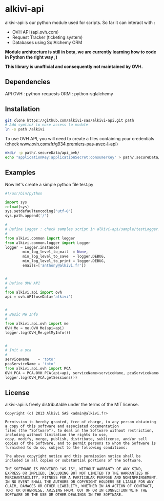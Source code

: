 alkivi-api
========

alkivi-api is our python module used for scripts.
So far it can interact with :
- OVH API (api.ovh.com)
- Request Tracker (ticketing system)
- Databases using SqlAlchemy ORM

**Module architecture is still in beta, we are currently learning how to code in Python the right way ;)**

**This library is unofficial and consequently not maintained by OVH.**

Dependencies
-------
API OVH : python-requests
ORM     : python-sqlalchemy


Installation
-------

```bash
git clone https://github.com/alkivi-sas/alkivi-api.git path
# Add symlink to ease access to module
ln -s path /alkivi
```

To use OVH API, you will need to create a files containing your credentials (check www.ovh.com/fr/g934.premiers-pas-avec-l-api)
```bash
mkdir -p path/.secureData/api_ovh/
echo "applicationKey:applicationSecret:consumerKey" > path/.secureData/api_ovh/profileName
```

Examples
-------

Now let's create a simple python file test.py
```python
#!/usr/bin/python

import sys
reload(sys)
sys.setdefaultencoding("utf-8")
sys.path.append('/')

#
# Define Logger : check samples script in alkivi-api/sample/testLogger.py
#
from alkivi.common import logger
from alkivi.common.logger import Logger
logger = Logger.instance(
        min_log_level_to_mail  = None,
        min_log_level_to_save  = logger.DEBUG,
        min_log_level_to_print = logger.DEBUG,
        emails=['anthony@alkivi.fr'])


#
# Define OVH API
#
from alkivi.api import ovh
api = ovh.API(useData='alkivi')


#
# Basic Me Info
#
from alkivi.api.ovh import me
OVH_Me = me.OVH_Me(api=api)
logger.log(OVH_Me.getMyInfo())


#
# Init a pca
#
serviceName    = 'toto'
pcaServiceName = 'toto'
from alkivi.api.ovh import PCA
OVH_PCA = PCA.OVH_PCA(api=api, serviceName=serviceName, pcaServiceName=pcaServiceName)
logger.log(OVH_PCA.getSessions())
```




License
-------

alkivi-api is freely distributable under the terms of the MIT license.

```
Copyright (c) 2013 Alkivi SAS <admin@alkivi.fr>

Permission is hereby granted, free of charge, to any person obtaining a copy of this software and associated documentation
files (the "Software"), to deal in the Software without restriction, including without limitation the rights to use,
copy, modify, merge, publish, distribute, sublicense, and/or sell copies of the Software, and to permit persons to whom the Software is furnished to do so, subject to the following conditions:

The above copyright notice and this permission notice shall be included in all copies or substantial portions of the Software.

THE SOFTWARE IS PROVIDED "AS IS", WITHOUT WARRANTY OF ANY KIND, EXPRESS OR IMPLIED, INCLUDING BUT NOT LIMITED TO THE WARRANTIES OF MERCHANTABILITY, FITNESS FOR A PARTICULAR PURPOSE AND NONINFRINGEMENT. IN NO EVENT SHALL THE AUTHORS OR COPYRIGHT HOLDERS BE LIABLE FOR ANY CLAIM, DAMAGES OR OTHER LIABILITY, WHETHER IN AN ACTION OF CONTRACT, TORT OR OTHERWISE, ARISING FROM, OUT OF OR IN CONNECTION WITH THE SOFTWARE OR THE USE OR OTHER DEALINGS IN THE SOFTWARE.
